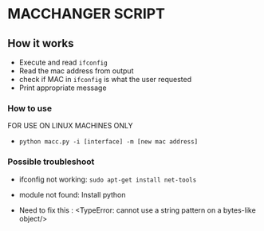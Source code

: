 # MACCHANGER SCRIPT

## How it works 
* Execute and read ```ifconfig```
* Read the mac address from output
* check if MAC in ```ifconfig``` is what the user requested
* Print appropriate message


### How to use
FOR USE ON LINUX MACHINES ONLY

* ```python macc.py -i [interface] -m [new mac address]```


### Possible troubleshoot 

* ifconfig not working: ```sudo apt-get install net-tools```
* module not found: Install python

* Need to fix this : <TypeError: cannot use a string pattern on a bytes-like object/>



